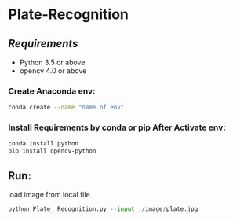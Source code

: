 # Plate-Recognition
## ***Requirements***  
- Python 3.5 or above
- opencv 4.0 or above
### Create Anaconda env:
```bash
conda create --name "name of env"
```
### Install Requirements by conda or pip After Activate env:
```bash
conda install python
pip install opencv-python

```
## Run:
load image from local file
```python
python Plate_ Recognition.py --input ./image/plate.jpg
``` 
